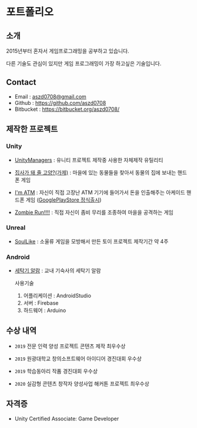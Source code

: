 # 포트폴리오

## 소개

2015년부터 혼자서 게임프로그래밍을 공부하고 있습니다.

다른 기술도 관심이 있지만 게임 프로그래밍이 가장 하고싶은 기술입니다.

## Contact

- Email : aszd0708@gmail.com
- Github : https://github.com/aszd0708
- Bitbucket : https://bitbucket.org/aszd0708/

## 제작한 프로젝트

### Unity

- [UnityManagers](https://github.com/aszd0708/UnityGameManagers) : 유니티 프로젝트 제작중 사용한 자체제작 유틸리티

- [집사가 돼 줄 고양?(가제)](https://bitbucket.org/aszd0708/meow-_versionup/src/master/) : 마을에 있는 동물들을 찾아서 동물의 집에 보내는 핸드폰 게임

- [I'm ATM](https://bitbucket.org/aszd0708/imatm/src/master/) : 자신이 직접 고장난 ATM 기기에 들어가서 돈을 인출해주는 아케이드 핸드폰 게임 ([GooglePlayStore 정식출시](https://play.google.com/store/apps/details?id=com.MatZip.ImATM))

- [Zombie Run!!!!](https://bitbucket.org/aszd0708/zombie-run/src/master/) : 직접 자신이 좀비 무리를 조종하여 마을을 공격하는 게임

### Unreal

- [SoulLike]() : 소울류 게임을 모방해서 만든 토이 프로젝트
제작기간 약 4주

### Android

- [세탁기 알람](https://www.youtube.com/watch?v=rt-ju-J1BGk) : 교내 기숙사의 세탁기 알람

  사용기술

  1. 어플리케이션 : AndroidStudio
  2. 서버 : Firebase
  3. 하드웨어 : Arduino

## 수상 내역

- `2019` 전문 인력 양성 프로젝트 콘텐츠 제작 최우수상

- `2019` 원광대학교 창의소프트웨어 아이디어 경진대회 우수상

- `2019` 학습동아리 작품 경진대회 우수상

- `2020` 실감형 콘텐츠 창작자 양성사업 해커톤 프로젝트 최우수상

## 자격증

- Unity Certified Associate: Game Developer
